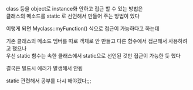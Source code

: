 
class 등을 object로 instance화 안하고 접근 할 수 있는 방법은  
클래스의 메소드를 static 로 선언해서 만들어 주는 방법이 있다 

이렇게 되면 Myclass::myFunction() 식으로 접근이 가능하다고 하는데  

기존 클래스의 메소드 멤버를 따로 객체로 안 만들고 다른 함수에서 접근해서 사용하려고 했으나  
우선 static 함수는 속한 클래스에서 static으로 선언된 것만 접근이 가능한 듯 했다  

결국은 빌드시 에러가 발생해서 안됨  

static 관련해서 공부를 다시 해야겠다;;;
